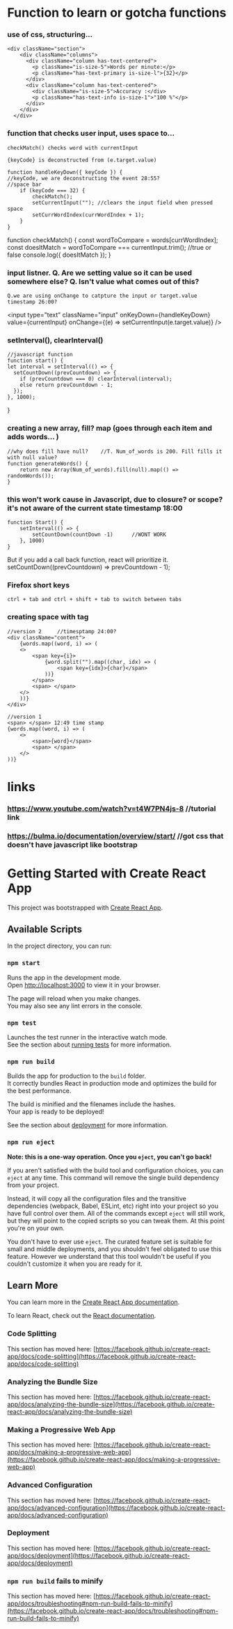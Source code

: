 # Function to learn or gotcha functions

### use of css, structuring...

    <div className="section">
        <div className="columns">
          <div className="column has-text-centered">
            <p className="is-size-5">Words per minute:</p>
            <p className="has-text-primary is-size-l">{32}</p>
          </div>
          <div className="column has-text-centered">
            <div className="is-size-5">Accuracy :</div>
            <p className="has-text-info is-size-1">"100 %"</p>
          </div>
        </div>
      </div>

### function that checks user input, uses space to...

    checkMatch() checks word with currentInput

    {keyCode} is deconstructed from (e.target.value)

    function handleKeyDown({ keyCode }) {
    //keyCode, we are deconstructing the event 28:55?
    //space bar
        if (keyCode === 32) {
            checkMatch();
            setCurrentInput(""); //clears the input field when pressed space
            setCurrWordIndex(currWordIndex + 1);
        }
    }

function checkMatch() {
const wordToCompare = words[currWordIndex];
const doesItMatch = wordToCompare === currentInput.trim(); //true or false
console.log({ doesItMatch });
}

### input listner. Q. Are we setting value so it can be used somewhere else? Q. Isn't value what comes out of this?

    Q.we are using onChange to catpture the input or target.value timestamp 26:00?

<input
type="text"
className="input"
onKeyDown={handleKeyDown}
value={currentInput}
onChange={(e) => setCurrentInput(e.target.value)}
/>

### setInterval(), clearInterval()

    //javascript function
    function start() {
    let interval = setInterval(() => {
      setCountDown((prevCountdown) => {
        if (prevCountdown === 0) clearInterval(interval);
        else return prevCountdown - 1;
      });
    }, 1000);

}

### creating a new array, fill? map (goes through each item and adds words... )

    //why does fill have null?    //T. Num_of_words is 200. Fill fills it with null value?
    function generateWords() {
        return new Array(Num_of_words).fill(null).map(() => randomWords());
    }

### this won't work cause in Javascript, due to closure? or scope? it's not aware of the current state timestamp 18:00

    function Start() {
        setInterval(() => {
            setCountDown(countDown -1)      //WONT WORK
        }, 1000)
    }

But if you add a call back function, react will prioritize it.
setCountDown((prevCountdown) => prevCountdown - 1);

### Firefox short keys

    ctrl + tab and ctrl + shift + tab to switch between tabs

### creating space with <span> tag

    //version 2     //timesptamp 24:00?
    <div className="content">
        {words.map((word, i) => (
        <>
            <span key={i}>
                {word.split("").map((char, idx) => (
                    <span key={idx}>{char}</span>
                ))}
            </span>
            <span> </span>
        </>
        ))}
    </div>

    //version 1
    <span> </span> 12:49 time stamp
    {words.map((word, i) => (
        <>
            <span>{word}</span>
            <span> </span>
        </>
    ))}

# links

### https://www.youtube.com/watch?v=t4W7PN4js-8 //tutorial link

### https://bulma.io/documentation/overview/start/ //got css that doesn't have javascript like bootstrap

# Getting Started with Create React App

This project was bootstrapped with [Create React App](https://github.com/facebook/create-react-app).

## Available Scripts

In the project directory, you can run:

### `npm start`

Runs the app in the development mode.\
Open [http://localhost:3000](http://localhost:3000) to view it in your browser.

The page will reload when you make changes.\
You may also see any lint errors in the console.

### `npm test`

Launches the test runner in the interactive watch mode.\
See the section about [running tests](https://facebook.github.io/create-react-app/docs/running-tests) for more information.

### `npm run build`

Builds the app for production to the `build` folder.\
It correctly bundles React in production mode and optimizes the build for the best performance.

The build is minified and the filenames include the hashes.\
Your app is ready to be deployed!

See the section about [deployment](https://facebook.github.io/create-react-app/docs/deployment) for more information.

### `npm run eject`

**Note: this is a one-way operation. Once you `eject`, you can't go back!**

If you aren't satisfied with the build tool and configuration choices, you can `eject` at any time. This command will remove the single build dependency from your project.

Instead, it will copy all the configuration files and the transitive dependencies (webpack, Babel, ESLint, etc) right into your project so you have full control over them. All of the commands except `eject` will still work, but they will point to the copied scripts so you can tweak them. At this point you're on your own.

You don't have to ever use `eject`. The curated feature set is suitable for small and middle deployments, and you shouldn't feel obligated to use this feature. However we understand that this tool wouldn't be useful if you couldn't customize it when you are ready for it.

## Learn More

You can learn more in the [Create React App documentation](https://facebook.github.io/create-react-app/docs/getting-started).

To learn React, check out the [React documentation](https://reactjs.org/).

### Code Splitting

This section has moved here: [https://facebook.github.io/create-react-app/docs/code-splitting](https://facebook.github.io/create-react-app/docs/code-splitting)

### Analyzing the Bundle Size

This section has moved here: [https://facebook.github.io/create-react-app/docs/analyzing-the-bundle-size](https://facebook.github.io/create-react-app/docs/analyzing-the-bundle-size)

### Making a Progressive Web App

This section has moved here: [https://facebook.github.io/create-react-app/docs/making-a-progressive-web-app](https://facebook.github.io/create-react-app/docs/making-a-progressive-web-app)

### Advanced Configuration

This section has moved here: [https://facebook.github.io/create-react-app/docs/advanced-configuration](https://facebook.github.io/create-react-app/docs/advanced-configuration)

### Deployment

This section has moved here: [https://facebook.github.io/create-react-app/docs/deployment](https://facebook.github.io/create-react-app/docs/deployment)

### `npm run build` fails to minify

This section has moved here: [https://facebook.github.io/create-react-app/docs/troubleshooting#npm-run-build-fails-to-minify](https://facebook.github.io/create-react-app/docs/troubleshooting#npm-run-build-fails-to-minify)
